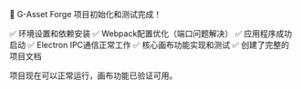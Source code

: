 🎉 G-Asset Forge 项目初始化和测试完成！

✅ 环境设置和依赖安装
✅ Webpack配置优化（端口问题解决）
✅ 应用程序成功启动
✅ Electron IPC通信正常工作
✅ 核心画布功能实现和测试
✅ 创建了完整的项目文档

项目现在可以正常运行，画布功能已验证可用。

